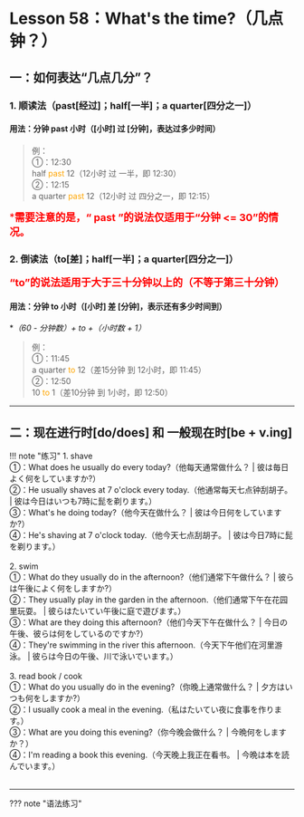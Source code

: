 # Lesson 58：What's the time?（几点钟？）


## 一：如何表达“几点几分”？

### 1. 顺读法（past[经过]；half[一半]；a quarter[四分之一]）

#### 用法：分钟 past 小时（[小时] 过 [分钟]，表达过多少时间）

> 例：<br>
> ①：12:30<br>
> half <font color=orange>past</font> 12（12小时 过 一半，即 12:30）<br>
> ②：12:15<br>
> a quarter <font color=orange>past</font> 12（12小时 过 四分之一，即 12:15）<br>

<font color=red size=4>***需要注意的是，“ past ”的说法仅适用于“分钟 <= 30”的情况。**</font>


### 2. 倒读法（to[差]；half[一半]；a quarter[四分之一]）

<font color=red size=4>**“to”的说法适用于大于三十分钟以上的（不等于第三十分钟）**</font>

#### 用法：分钟 to 小时（[小时] 差 [分钟]，表示还有多少时间到）

**（60 - 分钟数）+ to +（小时数 + 1）*

> 例：<br>
> ①：11:45<br>
> a quarter <font color=orange>to</font> 12（差15分钟 到 12小时，即 11:45）<br>
> ②：12:50<br>
> 10 <font color=orange>to</font> 1（差10分钟 到 1小时，即 12:50）<br>




---
## 二：现在进行时[do/does] 和 一般现在时[be + v.ing]

!!! note "练习"
    1. shave<br>
    ①：What does he usually do every today?（他每天通常做什么？ | 彼は毎日よく何をしていますか?）<br>
    ②：He usually shaves at 7 o'clock every today.（他通常每天七点钟刮胡子。 | 彼は今日はいつも7時に髭を剃ります。）<br>
    ③：What's he doing today?（他今天在做什么？ | 彼は今日何をしていますか?）<br>
    ④：He's shaving at 7 o'clock today.（他今天七点刮胡子。 | 彼は今日7時に髭を剃ります。）<br>
    <br>
    2. swim<br>
    ①：What do they usually do in the afternoon?（他们通常下午做什么？ | 彼らは午後によく何をしますか?）<br>
    ②：They usually play in the garden in the afternoon.（他们通常下午在花园里玩耍。 | 彼らはたいてい午後に庭で遊びます。）<br>
    ③：What are they doing this afternoon?（他们今天下午在做什么？ | 今日の午後、彼らは何をしているのですか?）<br>
    ④：They're swimming in the river this afternoon.（今天下午他们在河里游泳。 | 彼らは今日の午後、川で泳いでいます。）<br>
    <br>
    3. read book / cook<br>
    ①：What do you usually do in the evening?（你晚上通常做什么？ | 夕方はいつも何をしますか?）<br>
    ②：I usually cook a meal in the evening.（私はたいてい夜に食事を作ります。）<br>
    ③：What are you doing this evening?（你今晚会做什么？ | 今晩何をしますか？）<br>
    ④：I'm reading a book this evening.（今天晚上我正在看书。 | 今晩は本を読んでいます。）<br>
    <br>


---
??? note "语法练习"

